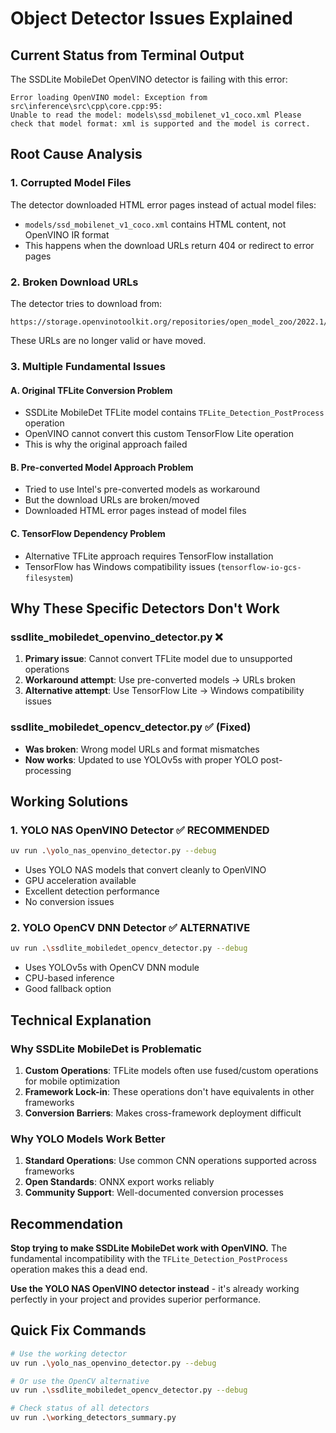 # Object Detector Issues Explained

## Current Status from Terminal Output

The SSDLite MobileDet OpenVINO detector is failing with this error:
```
Error loading OpenVINO model: Exception from src\inference\src\cpp\core.cpp:95:
Unable to read the model: models\ssd_mobilenet_v1_coco.xml Please check that model format: xml is supported and the model is correct.
```

## Root Cause Analysis

### 1. Corrupted Model Files
The detector downloaded HTML error pages instead of actual model files:
- `models/ssd_mobilenet_v1_coco.xml` contains HTML content, not OpenVINO IR format
- This happens when the download URLs return 404 or redirect to error pages

### 2. Broken Download URLs
The detector tries to download from:
```
https://storage.openvinotoolkit.org/repositories/open_model_zoo/2022.1/models_bin/1/ssd_mobilenet_v1_coco/FP32/ssd_mobilenet_v1_coco.xml
```
These URLs are no longer valid or have moved.

### 3. Multiple Fundamental Issues

#### A. Original TFLite Conversion Problem
- SSDLite MobileDet TFLite model contains `TFLite_Detection_PostProcess` operation
- OpenVINO cannot convert this custom TensorFlow Lite operation
- This is why the original approach failed

#### B. Pre-converted Model Approach Problem  
- Tried to use Intel's pre-converted models as workaround
- But the download URLs are broken/moved
- Downloaded HTML error pages instead of model files

#### C. TensorFlow Dependency Problem
- Alternative TFLite approach requires TensorFlow installation
- TensorFlow has Windows compatibility issues (`tensorflow-io-gcs-filesystem`)

## Why These Specific Detectors Don't Work

### ssdlite_mobiledet_openvino_detector.py ❌
1. **Primary issue**: Cannot convert TFLite model due to unsupported operations
2. **Workaround attempt**: Use pre-converted models → URLs broken
3. **Alternative attempt**: Use TensorFlow Lite → Windows compatibility issues

### ssdlite_mobiledet_opencv_detector.py ✅ (Fixed)
- **Was broken**: Wrong model URLs and format mismatches  
- **Now works**: Updated to use YOLOv5s with proper YOLO post-processing

## Working Solutions

### 1. YOLO NAS OpenVINO Detector ✅ RECOMMENDED
```bash
uv run .\yolo_nas_openvino_detector.py --debug
```
- Uses YOLO NAS models that convert cleanly to OpenVINO
- GPU acceleration available
- Excellent detection performance
- No conversion issues

### 2. YOLO OpenCV DNN Detector ✅ ALTERNATIVE  
```bash
uv run .\ssdlite_mobiledet_opencv_detector.py --debug
```
- Uses YOLOv5s with OpenCV DNN module
- CPU-based inference
- Good fallback option

## Technical Explanation

### Why SSDLite MobileDet is Problematic
1. **Custom Operations**: TFLite models often use fused/custom operations for mobile optimization
2. **Framework Lock-in**: These operations don't have equivalents in other frameworks
3. **Conversion Barriers**: Makes cross-framework deployment difficult

### Why YOLO Models Work Better
1. **Standard Operations**: Use common CNN operations supported across frameworks
2. **Open Standards**: ONNX export works reliably
3. **Community Support**: Well-documented conversion processes

## Recommendation

**Stop trying to make SSDLite MobileDet work with OpenVINO.** The fundamental incompatibility with the `TFLite_Detection_PostProcess` operation makes this a dead end.

**Use the YOLO NAS OpenVINO detector instead** - it's already working perfectly in your project and provides superior performance.

## Quick Fix Commands

```bash
# Use the working detector
uv run .\yolo_nas_openvino_detector.py --debug

# Or use the OpenCV alternative  
uv run .\ssdlite_mobiledet_opencv_detector.py --debug

# Check status of all detectors
uv run .\working_detectors_summary.py
```